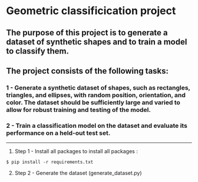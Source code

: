 # Geometric classificication project

## The purpose of this project is to generate a dataset of synthetic shapes and to train a model to classify them. 
## The project consists of the following tasks:

### 1 - Generate a synthetic dataset of shapes, such as rectangles, triangles, and ellipses, with random position, orientation, and color. The dataset should be sufficiently large and varied to allow for robust training and testing of the model.

### 2 - Train a classification model on the dataset and evaluate its performance on a held-out test set.

---

1. Step 1 - Install all packages
to install all packages :
```
$ pip install -r requirements.txt
```
2. Step 2 - Generate the dataset (generate_dataset.py)
